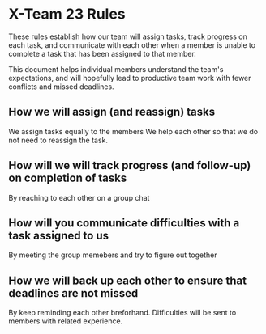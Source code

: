 # X-Team 23 Rules

These rules establish how our team will assign tasks,
track progress on each task, and communicate with each other 
when a member is unable to complete a task that has been assigned to that member.

This document helps individual members understand the team's expectations,
and will hopefully lead to productive team work with fewer conflicts
and missed deadlines.

## How we will assign (and reassign) tasks
We assign tasks equally to the members
We help each other so that we do not need to reassign the task.

## How will we will track progress (and follow-up) on completion of tasks
By reaching to each other on a group chat


## How will you communicate difficulties with a task assigned to us
By meeting the group memebers and try to figure out together


## How we will back up each other to ensure that deadlines are not missed
By keep reminding each other breforhand.
Difficulties will be sent to members with related experience.





